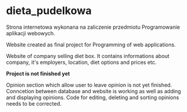 # dieta_pudelkowa
Strona internetowa wykonana na zaliczenie przedmiotu Programowanie aplikacji webowych.

Website created as final project for Programming of web applications.

Website of company selling diet box.
It contains informations about company, it's employers, location, diet options and prices etc.



**Project is not finished yet**

Opinion section which allow user to leave opinion is not yet finished.
Conncetion between database and website is working as well as adding and displaying opinions.
Code for editing, deleting and sorting opinions needs to be corrected.
 
